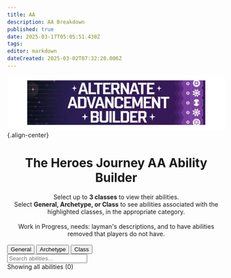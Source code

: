 ```yaml
---
title: AA
description: AA Breakdown
published: true
date: 2025-03-17T05:05:51.438Z
tags: 
editor: markdown
dateCreated: 2025-03-02T07:32:20.006Z
---
```


![aa_builder.webp](/classes-and-abilities/aa_builder.webp){.align-center}

<h1 style="text-align: center;">The Heroes Journey AA Ability Builder</h1>
<center>
  Select up to <span style="font-weight: bold;">3 classes</span> to view their abilities.<br>
  Select <span style="font-weight: bold;">General, Archetype, or Class</span> to see abilities associated with the highlighted classes, in the appropriate category.<br><br>
Work in Progress, needs: layman's descriptions, and to have abilities removed that players do not have.<br><br>
</center>
<div class="filter-options">
    <button class="mode-button active" data-mode="general">General</button>
    <button class="mode-button" data-mode="archetype">Archetype</button>
    <button class="mode-button" data-mode="class">Class</button>
</div>

<div class="class-buttons" id="classButtons">
</div>

<div class="search-container">
    <input type="text" id="searchInput" placeholder="Search abilities..." class="search-input">
</div>

<div class="stats" id="stats">
    Showing all abilities (0)
</div>

<div class="abilities-container" id="abilitiesContainer">
</div>